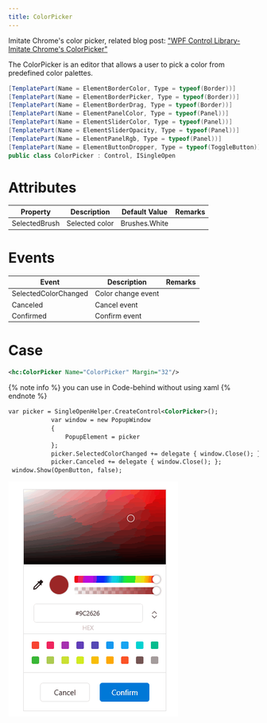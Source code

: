 ```yaml
---
title: ColorPicker
---
```


Imitate Chrome's color picker, related blog post: ["WPF Control Library-Imitate Chrome's ColorPicker"](https://www.cnblogs.com/nabian/p/9267646.html)

The ColorPicker is an editor that allows a user to pick a color from predefined color palettes.

```cs
[TemplatePart(Name = ElementBorderColor, Type = typeof(Border))]
[TemplatePart(Name = ElementBorderPicker, Type = typeof(Border))]
[TemplatePart(Name = ElementBorderDrag, Type = typeof(Border))]
[TemplatePart(Name = ElementPanelColor, Type = typeof(Panel))]
[TemplatePart(Name = ElementSliderColor, Type = typeof(Panel))]
[TemplatePart(Name = ElementSliderOpacity, Type = typeof(Panel))]
[TemplatePart(Name = ElementPanelRgb, Type = typeof(Panel))]
[TemplatePart(Name = ElementButtonDropper, Type = typeof(ToggleButton))]
public class ColorPicker : Control, ISingleOpen
```
# Attributes
|Property|Description|Default Value|Remarks|
|-|-|-|-|
|SelectedBrush|Selected color|Brushes.White|||

# Events
|Event|Description|Remarks|
|-|-|-|
|SelectedColorChanged|Color change event||
|Canceled|Cancel event||
|Confirmed|Confirm event|||

# Case
```xml
<hc:ColorPicker Name="ColorPicker" Margin="32"/>
```

{% note info %}
you can use in Code-behind without using xaml
{% endnote %}
``` xml
var picker = SingleOpenHelper.CreateControl<ColorPicker>();
            var window = new PopupWindow
            {
                PopupElement = picker
            };
            picker.SelectedColorChanged += delegate { window.Close(); };
            picker.Canceled += delegate { window.Close(); };
 window.Show(OpenButton, false);
```

![ColorPicker](https://raw.githubusercontent.com/HandyOrg/HandyOrgResource/master/HandyControl/Resources/ColorPicker.gif)